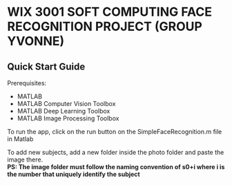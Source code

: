 # WIX 3001 SOFT COMPUTING FACE RECOGNITION PROJECT (GROUP YVONNE)

## Quick Start Guide
Prerequisites:
- MATLAB
- MATLAB Computer Vision Toolbox
- MATLAB Deep Learning Toolbox
- MATLAB Image Processing Toolbox

To run the app, click on the run button on the SimpleFaceRecognition.m file in Matlab

To add new subjects, add a new folder inside the photo folder and paste the image there. <br>
**PS: The image folder must follow the naming convention of s0+i where i is the number that uniquely identify the subject**


